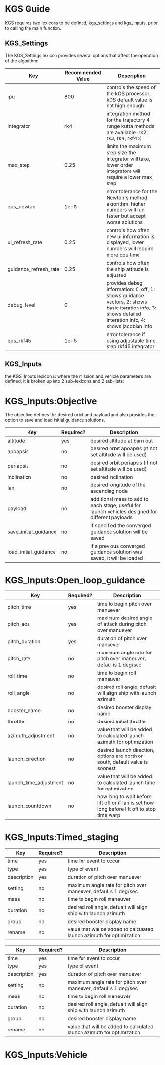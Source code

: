 # KGS Guide

KGS requires two lexicons to be defined, kgs_settings and kgs_inputs, prior to calling the main function.

## KGS_Settings

The KGS_Settings lexicon provides several options that affect the operation of the algorithm:

Key                   | Recommended Value | Description
---                   | ---               | ---
ipu                   |               800 | controls the speed of the kOS processor, kOS default value is not high enough
integrator            |               rk4 | integration method for the trajectory 4 runge kutta methods are available (rk2, rk3, rk4, rkf45)
max_step              |              0.25 | limits the maximum step size the integrator will take, lower order integrators will require a lower max step
eps_newton            |              1e-5 | error tolerance for the Newton's method algorithm, higher numbers will run faster but accept worse solutions
ui_refresh_rate       |              0.25 | controls how often new ui information is displayed, lower numbers will require more cpu time
guidance_refresh_rate |              0.25 | controls how often the ship attitude is adjusted
debug_level           |                 0 | provides debug information: 0: off, 1: shows guidance vectors, 2: shows basic iteration info, 3: shows detailed interation info, 4: shows jacobian info
eps_rkf45             |              1e-5 | error tolerance if using adjustable time step rkf45 integrator

## KGS_Inputs

the KGS_Inputs lexicon is where the mission and vehicle parameters are defined, it is broken up into 2 sub-lexicons and 2 sub-lists:

# KGS_Inputs:Objective

The objective defines the desired orbit and payload and also provides the option to save and load initial guidance solutions.

Key                | Required? | Description
---                |---        | ---
altitude           | yes       | desired altitude at burn out
apoapsis           | no        | desired orbit apoapsis (if not set altitude will be used)
periapsis          | no        | desired orbit periapsis (if not set altitude will be used)
inclination        | no        | desired inclination
lan                | no        | desired longitude of the ascending node
payload            | no        | additional mass to add to each stage, useful for launch vehicles designed for different payloads
save_initial_guidance      | no        | if specified the converged guidance solution will be saved
load_initial_guidance      | no        | if a previous converged guidance solution was saved, it will be loaded

# KGS_Inputs:Open_loop_guidance

Key                    | Required? | Description
---                    |---        | ---
pitch_time             | yes       | time to begin pitch over manuever
pitch_aoa              | yes       | maximum desired angle of attack during pitch over manuever
pitch_duration         | yes       | duration of pitch over manuever
pitch_rate             | no        | maximum angle rate for pitch over maneuver, defaul is 1 deg/sec
roll_time              | no        | time to begin roll maneuver
roll_angle             | no        | desired roll angle, defualt will align ship with launch azimuth
booster_name           | no        | desired booster display name
throttle               | no        | desired initial throttle
azimuth_adjustment     | no        | value that will be added to calculated launch azimuth for optimization
launch_direction       | no        | desired launch direction, options are north or south, default value is soonest
launch_time_adjustment | no        | value that will be added to calculated launch time for optimization
launch_countdown       | no        | how long to wait before lift off or if lan is set how long before lift off to stop time warp

# KGS_Inputs:Timed_staging

Key          | Required? | Description
---          |---        | ---
time         | yes       | time for event to occur
type         | yes       | type of event
description  | yes       | duration of pitch over manuever
setting      | no        | maximum angle rate for pitch over maneuver, defaul is 1 deg/sec
mass         | no        | time to begin roll maneuver
duration     | no        | desired roll angle, defualt will align ship with launch azimuth
group        | no        | desired booster display name
rename       | no        | value that will be added to calculated launch azimuth for optimization

Key          | Required? | Description
---          |---        | ---
time         | yes       | time for event to occur
type         | yes       | type of event
description  | yes       | duration of pitch over manuever
setting      | no        | maximum angle rate for pitch over maneuver, defaul is 1 deg/sec
mass         | no        | time to begin roll maneuver
duration     | no        | desired roll angle, defualt will align ship with launch azimuth
group        | no        | desired booster display name
rename       | no        | value that will be added to calculated launch azimuth for optimization






# KGS_Inputs:Vehicle




